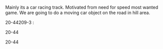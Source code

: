 Mainly its a car racing track. Motivated from need for speed most wanted game.
We are going to do a moving car object on the road in hill area.


20-44209-3 :

20-44

20-44